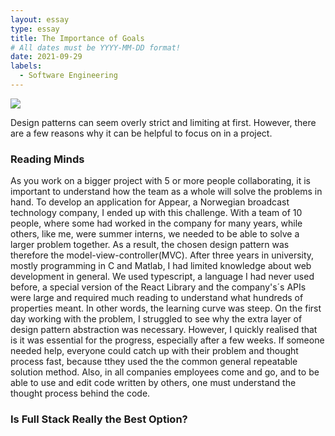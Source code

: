 ```yaml
---
layout: essay
type: essay
title: The Importance of Goals
# All dates must be YYYY-MM-DD format!
date: 2021-09-29
labels:
  - Software Engineering
---
```


<img class="ui medium right floated rounded image" src="https://media.geeksforgeeks.org/wp-content/uploads/MVC-Design-Pattern.png">


Design patterns can seem overly strict and limiting at first. However, there are a few reasons why it can be helpful to focus on in a project. 

### Reading Minds
As you work on a bigger project with 5 or more people collaborating, it is important to understand how the team as a whole will solve the problems in hand. To develop an application for Appear, a Norwegian broadcast technology company, I ended up with this challenge. With a team of 10 people, where some had worked in the company for many years, while others, like me, were summer interns, we needed to be able to solve a larger problem together. As a result, the chosen design pattern was therefore the model-view-controller(MVC). After three years in university, mostly programming in C and Matlab, I had limited knowledge about web development in general. We used typescript, a language I had never used before, a special version of the React Library and the company's´s APIs were large and required much reading to understand what hundreds of properties meant. In other words, the learning curve was steep. On the first day working with the problem, I struggled to see why the extra layer of design pattern abstraction was necessary. However, I quickly realised that is it was essential for the progress, especially after a few weeks. If someone needed help, everyone could catch up with their problem and thought process fast, because tthey used the the common general repeatable solution method. Also, in all companies employees come and go, and to be able to use and edit code written by others, one must understand the thought process behind the code.    

### Is Full Stack Really the Best Option?
